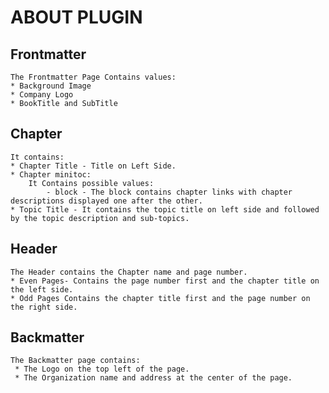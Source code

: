 # ABOUT PLUGIN

## Frontmatter

    The Frontmatter Page Contains values:
    * Background Image
    * Company Logo
    * BookTitle and SubTitle

## Chapter

    It contains:
    * Chapter Title - Title on Left Side.
    * Chapter minitoc:
        It Contains possible values:
            - block - The block contains chapter links with chapter descriptions displayed one after the other.
    * Topic Title - It contains the topic title on left side and followed by the topic description and sub-topics.

## Header

    The Header contains the Chapter name and page number.
    * Even Pages- Contains the page number first and the chapter title on the left side.
    * Odd Pages Contains the chapter title first and the page number on the right side.

## Backmatter
    The Backmatter page contains:
     * The Logo on the top left of the page.
     * The Organization name and address at the center of the page.
    
